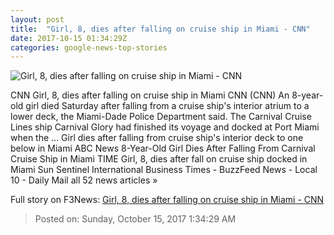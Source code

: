 ```yaml
---
layout: post
title:  "Girl, 8, dies after falling on cruise ship in Miami - CNN"
date: 2017-10-15 01:34:29Z
categories: google-news-top-stories
---
```


![Girl, 8, dies after falling on cruise ship in Miami - CNN](http://cdn.cnn.com/cnnnext/dam/assets/171014203905-carnival-glory-cruise-ship-restricted-super-tease.jpg)

CNN Girl, 8, dies after falling on cruise ship in Miami CNN (CNN) An 8-year-old girl died Saturday after falling from a cruise ship's interior atrium to a lower deck, the Miami-Dade Police Department said. The Carnival Cruise Lines ship Carnival Glory had finished its voyage and docked at Port Miami when the ... Girl dies after falling from cruise ship's interior deck to one below in Miami ABC News 8-Year-Old Girl Dies After Falling From Carnival Cruise Ship in Miami TIME Girl, 8, dies after fall on cruise ship docked in Miami Sun Sentinel International Business Times - BuzzFeed News - Local 10 - Daily Mail all 52 news articles »


Full story on F3News: [Girl, 8, dies after falling on cruise ship in Miami - CNN](http://www.f3nws.com/n/ZNZqQG)

> Posted on: Sunday, October 15, 2017 1:34:29 AM
